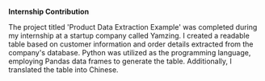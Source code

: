 **Internship Contribution**

The project titled 'Product Data Extraction Example' was completed during my internship at a startup company called Yamzing. I created a readable table based on customer information and order details extracted from the company's database. Python was utilized as the programming language, employing Pandas data frames to generate the table. Additionally, I translated the table into Chinese.
